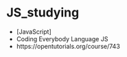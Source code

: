 # JS_studying
<ul>
  <li>[JavaScript]</li>
  <li>Coding Everybody Language JS</li>
  <li>https://opentutorials.org/course/743</li>
 </ul>
